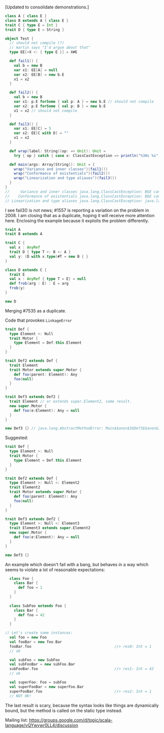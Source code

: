 [Updated to consolidate demonstrations.]
```scala
class A { class E }
class B extends A { class E }
trait C { type E = Int }
trait D { type E = String }

object Test {
  // should not compile (?)
  // martin says "I'd argue about that"
  type EE[+X <: { type E }] = X#E

  def fail1() {
    val b = new B
    var x1: EE[A] = null
    var x2: EE[B] = new b.E
    x1 = x2
  }

  def fail2() {
    val b = new B
    var x1: p.E forSome { val p: A } = new b.E // should not compile
    var x2: p.E forSome { val p: B } = new b.E
    x1 = x2 // should not compile
  }

  def fail3() {
    var x1: EE[C] = 5
    var x2: EE[C with D] = ""
    x1 = x2
  }

  def wrap(label: String)(op: => Unit): Unit =
    try { op } catch { case x: ClassCastException => println("%30s %s".format(label, x)) }

  def main(args: Array[String]): Unit = {
    wrap("Variance and inner classes")(fail1())
    wrap("Conformance of existentials")(fail2())
    wrap("Linearization and type aliases")(fail3())
  }
}
//     Variance and inner classes java.lang.ClassCastException: B$E cannot be cast to A$E
//    Conformance of existentials java.lang.ClassCastException: B$E cannot be cast to A$E
// Linearization and type aliases java.lang.ClassCastException: java.lang.String cannot be cast to java.lang.Integer
```
I see fail3() is not news; #1557 is reporting a variation on the problem in 2008. I am closing that as a duplicate, hoping it will receive more attention here. Enclosing the example because it exploits the problem differently.
```scala
trait A
trait B extends A

trait C {
  val x : AnyRef
  trait D { type T >: B <: A }
  val y: (D with x.type)#T = new B { }
}

class D extends C {
  trait E
  val x : AnyRef { type T = E} = null
  def frob(arg : E) : E = arg
  frob(y)
}

new D
```
Merging #7535 as a duplicate.

Code that provokes `LinkageError`

```scala
trait Def {
  type Element >: Null
  trait Motor {
    type Element = Def.this.Element
  }
}

trait Def2 extends Def {
  trait Element
  trait Motor extends super.Motor {
    def foo(parent: Element): Any
    foo(null)
  }
}

trait Def3 extends Def2 {
  trait Element // or extends super.Element2, same result.
  new super.Motor {
    def foo(e:Element): Any = null
  }
}

new Def3 {} // java.lang.AbstractMethodError: Main$$anon$3$Def3$$anon$2.foo(LMain$$anon$3$Def2$Element;)Ljava/lang/Object
```

Suggested:

```scala
trait Def {
  type Element >: Null
  trait Motor {
    type Element = Def.this.Element
  }
}

trait Def2 extends Def {
  type Element >: Null <: Element2 
  trait Element2
  trait Motor extends super.Motor {
    def foo(parent: Element): Any
    foo(null)
  }
}

trait Def3 extends Def2 {
  type Element >: Null <: Element3
  trait Element3 extends super.Element2
  new super.Motor {
    def foo(e:Element): Any = null
  }
}

new Def3 {}
```
An example which doesn't fail with a bang, but behaves in a way which seems to violate a lot of reasonable expectations:

```scala
  class Foo {
    class Bar {
      def foo = 1
    }
  }
 
  class SubFoo extends Foo {
    class Bar {
      def foo = 42
    }
  }

// Let's create some instances:
  val foo = new Foo
  val fooBar = new foo.Bar
  fooBar.foo                                      //> res0: Int = 1
  // ok

  val subFoo = new SubFoo
  val subFooBar = new subFoo.Bar
  subFooBar.foo                                   //> res1: Int = 42
  // ok

  val superFoo: Foo = subFoo
  val superFooBar = new superFoo.Bar
  superFooBar.foo                                 //> res2: Int = 1
  // NOT OK!
```

The last result is scary, because the syntax looks like things are dynamically bound, but the method is called on the static type instead.

Mailing list: https://groups.google.com/d/topic/scala-language/vQYwywr0LL4/discussion
